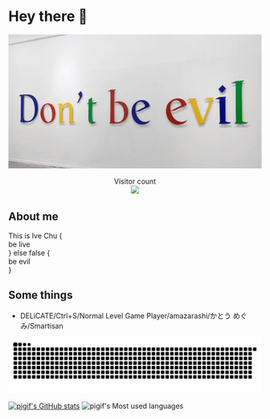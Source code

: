 # Hey there :wave:

<img src="https://raw.githubusercontent.com/zynowhere/zynowhere/main/resources/IMG.jpg" alt="Hello world">

<p align="center"> 
  Visitor count<br>
  <img src="https://profile-counter.glitch.me/zynowhere/count.svg" />
</p>

## About me

This is 
  Ive Chu {  
  be live  
} else false {  
  be evil  
}

## Some things

- DELiCATE/Ctrl+S/Normal Level Game Player/amazarashi/かとう めぐみ/Smartisan

![](https://raw.githubusercontent.com/zynowhere/zynowhere/main/assets/github-contribution-grid-snake.svg) 

[![pigif's GitHub stats](https://github-readme-stats.vercel.app/api?username=zynowhere&show_icons=true&theme=radical)](https://github.com/anuraghazra/github-readme-stats)         ![pigif's Most used languages](https://github-readme-stats.vercel.app/api/top-langs/?username=zynowhere&layout=compact&hide_border=true&langs_count=10)

<!--
## Get in touch :coffee:

- Your future buddy to discuss Android related things and tech in general on [Twitter](https://twitter.com/IveZhu).
- And of course GitHub you're already on (Recursion).

##
thx [sagar-viradiya](https://github.com/sagar-viradiya)

**sagar-viradiya/sagar-viradiya** is a ✨ _special_ ✨ repository because its `README.md` (this file) appears on your GitHub profile.

Here are some ideas to get you started: 

- 🔭 I’m currently working on ...
- 🌱 I’m currently learning ...
- 👯 I’m looking to collaborate on ...
- 🤔 I’m looking for help with ...
- 💬 Ask me about ...
- 📫 How to reach me: ...
- 😄 Pronouns: ...
- ⚡ Fun fact: ...
-->
